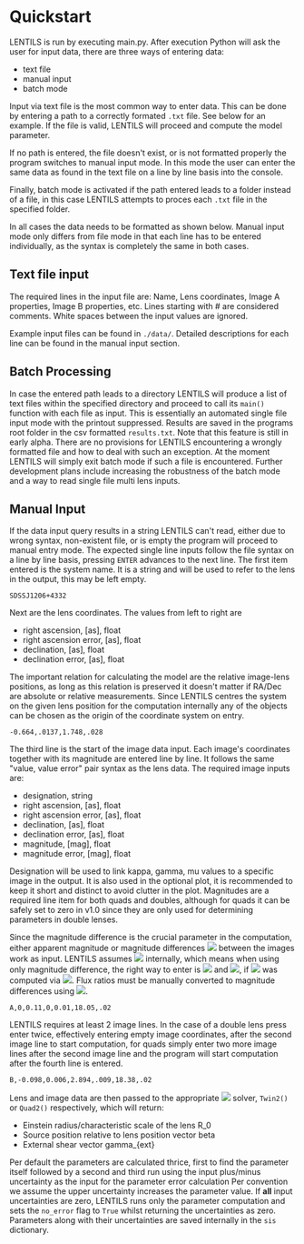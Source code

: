 # Quickstart

LENTILS is run by executing main.py. After execution Python will ask the user for input data, there are three ways
of entering data:

-   text file
-   manual input
-   batch mode

Input via text file is the most common way to enter data. This can be
done by entering a path to a correctly formated ```.txt``` file. See below for an example. If the file is 
valid, LENTILS will proceed and compute the model parameter.

If no path is entered, the file doesn't exist, or is not
formatted properly the program switches to manual input mode. In this
mode the user can enter the same data as found in the text file on a line by
line basis into the console.

Finally, batch mode is activated if the path
entered leads to a folder instead of a file, in this case LENTILS attempts to proces each ```.txt``` file in the specified folder.

In all cases the data needs to be formatted as shown below. Manual input
mode only differs from file mode in that each line has to be entered
individually, as the syntax is completely the same in both cases.

## Text file input

The required lines in the input file are: Name, Lens coordinates, Image
A properties, Image B properties, etc. Lines starting with \# are
considered comments. White spaces between the input
values are ignored.

Example input files can be found in ```./data/```. Detailed descriptions for each line can be found in the manual input
section.

## Batch Processing

In case the entered path leads to a directory LENTILS will produce a
list of text files within the specified directory and proceed to call
its ```main()``` function with each file as input. This is essentially an
automated single file input mode with the printout suppressed. Results
are saved in the programs root folder in the csv formatted ```results.txt```.
Note that this feature is still in early alpha.
There are no provisions for LENTILS encountering a wrongly formatted
file and how to deal with such an exception. At the moment LENTILS will
simply exit batch mode if such a file is encountered. Further
development plans include increasing the robustness of the batch mode
and a way to read single file multi lens inputs.

## Manual Input

If the data input query results in a string LENTILS can't read, either
due to wrong syntax, non-existent file, or is empty the program will
proceed to manual entry mode. The expected single line inputs follow the
file syntax on a line by line basis, pressing ```ENTER``` advances to the
next line.
The first item entered is the system name. It is a string and will be
used to refer to the lens in the output, this may be left empty.

```
SDSSJ1206+4332
```

Next are the lens coordinates. The values from left to right are

-   right ascension, [as],  float
-   right ascension error, [as], float
-   declination, [as], float
-   declination error, [as], float

The important relation for calculating the model are the relative
image-lens positions, as long as this relation is preserved it doesn't
matter if RA/Dec are absolute or relative measurements. Since LENTILS
centres the system on the given lens position for the computation
internally any of the objects can be chosen as the origin of the
coordinate system on entry.

```
-0.664,.0137,1.748,.028
```

The third line is the start of the image data input. Each image's
coordinates together with its magnitude are entered line by line. It
follows the same "value, value error" pair syntax as the lens data. The
required image inputs are:

-   designation, string
-   right ascension, [as], float
-   right ascension error, [as], float
-   declination, [as], float
-   declination error, [as], float
-   magnitude, [mag], float
-   magnitude error, [mag], float

Designation will be used to link kappa, gamma, mu values to a
specific image in the output. It is also used in the optional plot, it is recommended
to keep it short and distinct to avoid clutter in the plot.
Magnitudes are a required line item for both quads and doubles, although
for quads it can be safely set to zero in v1.0 since they are only used
for determining parameters in double lenses.

Since the magnitude difference is the crucial parameter in the computation, either
apparent magnitude or magnitude differences <img src="https://render.githubusercontent.com/render/math?math=$\Delta m$"> between the
images work as input. LENTILS assumes <img src="https://render.githubusercontent.com/render/math?math=$\Delta m=m_B-m_A$"> internally, which means when using only magnitude difference, the right way to enter is <img src="https://render.githubusercontent.com/render/math?math=$m_A=0$">
and <img src="https://render.githubusercontent.com/render/math?math=$m_B=\Delta m$">, if <img src="https://render.githubusercontent.com/render/math?math=$\Delta m$"> was computed via <img src="https://render.githubusercontent.com/render/math?math=$\Delta m=m_B-m_A$">.
Flux ratios must be manually converted to magnitude differences using
<img src="https://render.githubusercontent.com/render/math?math=$\Delta m=-2.5log(f_b/f_a)$">.

```
A,0,0.11,0,0.01,18.05,.02
```

LENTILS requires at least 2 image lines. In the case of a double lens
press enter twice, effectively entering empty image coordinates, after
the second image line to start computation, for quads simply enter two
more image lines after the second image line and the program will start
computation after the fourth line is entered.

```
B,-0.098,0.006,2.894,.009,18.38,.02
```

Lens and image data are then passed to the appropriate <img src="https://render.githubusercontent.com/render/math?math=$SIS+\gamma$">
solver, ```Twin2()``` or ```Quad2()``` respectively, which will return:

-   Einstein radius/characteristic scale of the lens R_0
-   Source position relative to lens position vector beta 
-   External shear vector gamma_{ext}

Per default the parameters are calculated thrice, first to find the
parameter itself followed by a second and third run using the
input plus/minus uncertainty as the input for the parameter error calculation
Per convention we assume the upper uncertainty increases
the parameter value. 
If **all** input uncertainties are zero,
LENTILS runs only the parameter computation and sets the ```no_error```
flag to ```True``` whilst returning the uncertainties as zero. Parameters
along with their uncertainties are saved internally in the ```sis```
dictionary.
